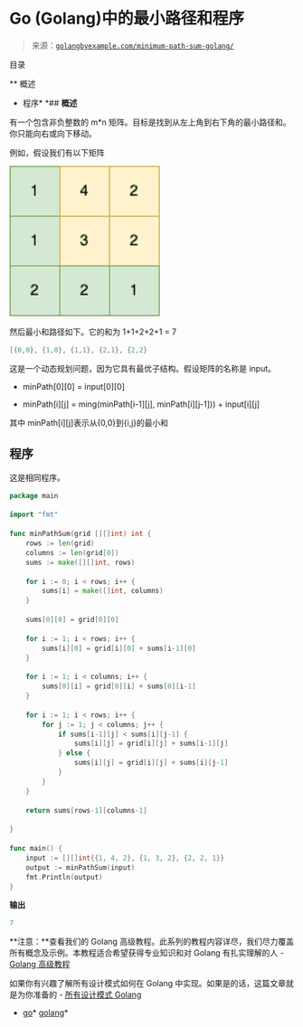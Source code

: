 <!--yml

类别：未分类

日期：2024-10-13 06:48:40

-->

# Go (Golang)中的最小路径和程序

> 来源：[`golangbyexample.com/minimum-path-sum-golang/`](https://golangbyexample.com/minimum-path-sum-golang/)

目录

**   概述

+   程序*  *## **概述**

有一个包含非负整数的 m*n 矩阵。目标是找到从左上角到右下角的最小路径和。你只能向右或向下移动。

例如，假设我们有以下矩阵

![](img/695599be49b8f5c57183e0e8a42623c8.png)

然后最小和路径如下。它的和为 1+1+2+2+1 = 7

```go
[{0,0}, {1,0}, {1,1}, {2,1}, {2,2}
```

这是一个动态规划问题，因为它具有最优子结构。假设矩阵的名称是 input。

+   minPath[0][0] = input[0][0]

+   minPath[i][j] = ming(minPath[i-1][j], minPath[i][j-1])) + input[i][j]

其中 minPath[i][j]表示从{0,0}到{i,j}的最小和

## **程序**

这是相同程序。

```go
package main

import "fmt"

func minPathSum(grid [][]int) int {
	rows := len(grid)
	columns := len(grid[0])
	sums := make([][]int, rows)

	for i := 0; i < rows; i++ {
		sums[i] = make([]int, columns)
	}

	sums[0][0] = grid[0][0]

	for i := 1; i < rows; i++ {
		sums[i][0] = grid[i][0] + sums[i-1][0]
	}

	for i := 1; i < columns; i++ {
		sums[0][i] = grid[0][i] + sums[0][i-1]
	}

	for i := 1; i < rows; i++ {
		for j := 1; j < columns; j++ {
			if sums[i-1][j] < sums[i][j-1] {
				sums[i][j] = grid[i][j] + sums[i-1][j]
			} else {
				sums[i][j] = grid[i][j] + sums[i][j-1]
			}
		}
	}

	return sums[rows-1][columns-1]

}

func main() {
	input := [][]int{{1, 4, 2}, {1, 3, 2}, {2, 2, 1}}
	output := minPathSum(input)
	fmt.Println(output)
}
```

**输出**

```go
7
```

**注意：**查看我们的 Golang 高级教程。此系列的教程内容详尽，我们尽力覆盖所有概念及示例。本教程适合希望获得专业知识和对 Golang 有扎实理解的人 - [Golang 高级教程](https://golangbyexample.com/golang-comprehensive-tutorial/)

如果你有兴趣了解所有设计模式如何在 Golang 中实现。如果是的话，这篇文章就是为你准备的 - [所有设计模式 Golang](https://golangbyexample.com/all-design-patterns-golang/)

+   [go](https://golangbyexample.com/tag/go/)*   [golang](https://golangbyexample.com/tag/golang/)*
